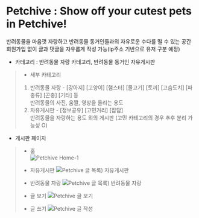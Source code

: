 # Petchive : Show off your cutest pets in Petchive!
반려동물을 마음껏 자랑하고 반려동물 동거인들과의 자유로운 수다를 떨 수 있는 공간  
회원가입 없이 글과 댓글을 자유롭게 작성 가능(ip주소 기반으로 유저 구분 예정)

- 카테고리 : 반려동물 자랑 카테고리, 반려동물 동거인 자유게시판
 > - 세부 카테고리
 > 1) 반려동물 자랑 - [강아지] [고양이] [햄스터] [물고기] [토끼] [고슴도치] [파충류] [곤충] [기타] 등   
 >   반려동물의 사진, 움짤, 영상을 올리는 용도
 > 2) 자유게시판 - [정보공유] [고민거리] [잡담]  
 >    반려동물을 자랑하는 용도 외의 게시판 (고민 카테고리의 경우 추후 분리 가능성 O)     
     
     
- 게시판 페이지
> - 홈    
![Petchive  Home-1](https://user-images.githubusercontent.com/33835900/132520033-fd9b8c8e-4b9f-4a38-8fb4-2f3f10d48a4b.jpg)   
>     
> - 자유게시판
![Petchive  글 목록) 자유게시판](https://user-images.githubusercontent.com/33835900/132846105-352f79ca-c0e8-4ef6-925e-26fdf742abc5.png)   
>     
> - 반려동물 자랑
![Petchive  글 목록) 반려동물 자랑](https://user-images.githubusercontent.com/33835900/132846025-b3f4c9ef-05c9-479c-9a87-ff23ced61c62.png)   
> - 글 보기
> ![Petchive  글 보기](https://user-images.githubusercontent.com/33835900/134490901-04ce1279-dc8f-42b6-98df-6a18311f0de8.png)   
> - 글 쓰기
>![Petchive  글 작성](https://user-images.githubusercontent.com/33835900/134665801-4fd21e17-f8af-4fa8-83b3-4217f1537d5a.png)




